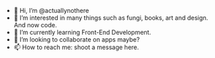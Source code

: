 - 👋 Hi, I’m @actuallynothere
- 👀 I’m interested in many things such as fungi, books, art and design. And now code.
- 🌱 I’m currently learning Front-End Development.
- 💞️ I’m looking to collaborate on apps maybe?
- 📫 How to reach me: shoot a message here.

<!---
actuallynothere/actuallynothere is a ✨ special ✨ repository because its `README.md` (this file) appears on your GitHub profile.
You can click the Preview link to take a look at your changes.
--->
